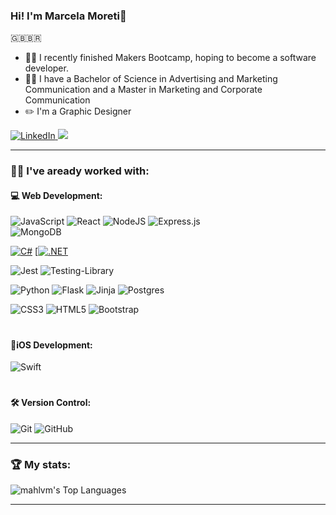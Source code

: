 ### Hi! I'm Marcela Moreti👋
🇬🇧🇧🇷


- 👩‍💻 I recently finished Makers Bootcamp, hoping to become a software developer.
- 👩‍🎓 I have a Bachelor of Science in Advertising and Marketing Communication and a Master in Marketing and Corporate Communication
- ✏️ I'm a Graphic Designer

<a href="https://www.linkedin.com/in/marcelamoreti/">
  <img src="https://img.shields.io/badge/LinkedIn-0077B5?style=for-the-badge&logo=linkedin&logoColor=white" alt="LinkedIn" />
</a>
<a href="https://www.behance.net/mahmoretie887">
  <img src="https://img.shields.io/badge/-Behance-blue?style=for-the-badge&logo=behance&logoColor=white" />
</a>
<hr>
  
### 👩‍💻 I've aready worked with:
<div>
  
  <h4>
   💻 Web Development:
  </h4>
  
  ![JavaScript](https://img.shields.io/badge/javascript-%23323330.svg?style=for-the-badge&logo=javascript&logoColor=%23F7DF1E) 
  ![React](https://img.shields.io/badge/react-%2320232a.svg?style=for-the-badge&logo=react&logoColor=%2361DAFB) 
  ![NodeJS](https://img.shields.io/badge/node.js-6DA55F?style=for-the-badge&logo=node.js&logoColor=white) 
  ![Express.js](https://img.shields.io/badge/express.js-%23404d59.svg?style=for-the-badge&logo=express&logoColor=%2361DAFB) 	
  ![MongoDB](https://img.shields.io/badge/MongoDB-%234ea94b.svg?style=for-the-badge&logo=mongodb&logoColor=white) 

  [![C#](https://custom-icon-badges.demolab.com/badge/C%23-%23239120.svg?logo=cshrp&logoColor=white)](#)
  [[![.NET](https://img.shields.io/badge/.NET-512BD4?logo=dotnet&logoColor=fff)](#)
  
  ![Jest](https://img.shields.io/badge/-jest-%23C21325?style=for-the-badge&logo=jest&logoColor=white) 
  ![Testing-Library](https://img.shields.io/badge/-TestingLibrary-%23E33332?style=for-the-badge&logo=testing-library&logoColor=white)
  
  ![Python](https://img.shields.io/badge/python-3670A0?style=for-the-badge&logo=python&logoColor=ffdd54) 
  ![Flask](https://img.shields.io/badge/flask-%23000.svg?style=for-the-badge&logo=flask&logoColor=white)  ![Jinja](https://img.shields.io/badge/jinja-white.svg?style=for-the-badge&logo=jinja&logoColor=black)  ![Postgres](https://img.shields.io/badge/postgres-%23316192.svg?style=for-the-badge&logo=postgresql&logoColor=white) 
  
  ![CSS3](https://img.shields.io/badge/css3-%231572B6.svg?style=for-the-badge&logo=css3&logoColor=white) 
  ![HTML5](https://img.shields.io/badge/html5-%23E34F26.svg?style=for-the-badge&logo=html5&logoColor=white) 
  ![Bootstrap](https://img.shields.io/badge/bootstrap-%238511FA.svg?style=for-the-badge&logo=bootstrap&logoColor=white)
   
   <h1></h1>
 
  <h4>
    📱iOS Development:
  </h4>
  
  ![Swift](https://img.shields.io/badge/swift-F54A2A?style=for-the-badge&logo=swift&logoColor=white)
  
   <h1></h1>
  
 <h4>
   🛠️ Version Control:
 </h4> 
  
  ![Git](https://img.shields.io/badge/git-%23F05033.svg?style=for-the-badge&logo=git&logoColor=white) ![GitHub](https://img.shields.io/badge/github-%23121011.svg?style=for-the-badge&logo=github&logoColor=white)

</div>

<hr>

### 🏆 My stats:

  ![mahlvm's Top Languages](https://github-readme-stats.vercel.app/api/top-langs/?username=mahlvm&theme=default&show_icons=true&hide_border=false&layout=compact)

<hr>


 
